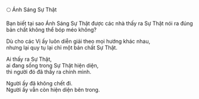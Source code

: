 🌕 Ánh Sáng Sự Thật

Bạn biết tại sao Ánh Sáng Sự Thật được các nhà thấy ra Sự Thật nói ra đúng bản chất không thể bóp méo không?

Dù cho các Vị ấy luôn diễn giải theo mọi hướng khác nhau,  
nhưng lại quy tụ lại chỉ một bản chất Sự Thật.

Ai thấy ra Sự Thật,  
ai đang sống trong Sự Thật hiện diện,  
thì người đó đã thấy ra chính mình.

Người ấy đã không chết đi.  
Người ấy vẫn còn hiện diện bên trong.